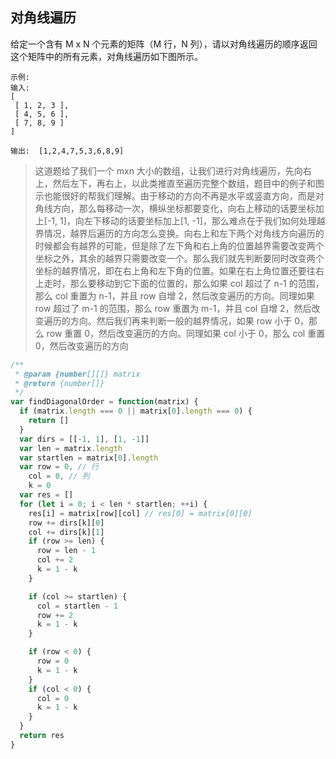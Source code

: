 ## 对角线遍历

给定一个含有 M x N 个元素的矩阵（M 行，N 列），请以对角线遍历的顺序返回这个矩阵中的所有元素，对角线遍历如下图所示。

```base
示例:
输入:
[
 [ 1, 2, 3 ],
 [ 4, 5, 6 ],
 [ 7, 8, 9 ]
]

输出:  [1,2,4,7,5,3,6,8,9]
```

> 这道题给了我们一个 mxn 大小的数组，让我们进行对角线遍历，先向右上，然后左下，再右上，以此类推直至遍历完整个数组，题目中的例子和图示也能很好的帮我们理解。由于移动的方向不再是水平或竖直方向，而是对角线方向，那么每移动一次，横纵坐标都要变化，向右上移动的话要坐标加上[-1, 1]，向左下移动的话要坐标加上[1, -1]，那么难点在于我们如何处理越界情况，越界后遍历的方向怎么变换。向右上和左下两个对角线方向遍历的时候都会有越界的可能，但是除了左下角和右上角的位置越界需要改变两个坐标之外，其余的越界只需要改变一个。那么我们就先判断要同时改变两个坐标的越界情况，即在右上角和左下角的位置。如果在右上角位置还要往右上走时，那么要移动到它下面的位置的，那么如果 col 超过了 n-1 的范围，那么 col 重置为 n-1，并且 row 自增 2，然后改变遍历的方向。同理如果 row 超过了 m-1 的范围，那么 row 重置为 m-1，并且 col 自增 2，然后改变遍历的方向。然后我们再来判断一般的越界情况，如果 row 小于 0，那么 row 重置 0，然后改变遍历的方向。同理如果 col 小于 0，那么 col 重置 0，然后改变遍历的方向

```javascript
/**
 * @param {number[][]} matrix
 * @return {number[]}
 */
var findDiagonalOrder = function(matrix) {
  if (matrix.length === 0 || matrix[0].length === 0) {
    return []
  }
  var dirs = [[-1, 1], [1, -1]]
  var len = matrix.length
  var startlen = matrix[0].length
  var row = 0, // 行
    col = 0, // 列
    k = 0
  var res = []
  for (let i = 0; i < len * startlen; ++i) {
    res[i] = matrix[row][col] // res[0] = matrix[0][0]
    row += dirs[k][0]
    col += dirs[k][1]
    if (row >= len) {
      row = len - 1
      col += 2
      k = 1 - k
    }

    if (col >= startlen) {
      col = startlen - 1
      row += 2
      k = 1 - k
    }

    if (row < 0) {
      row = 0
      k = 1 - k
    }
    if (col < 0) {
      col = 0
      k = 1 - k
    }
  }
  return res
}
```
